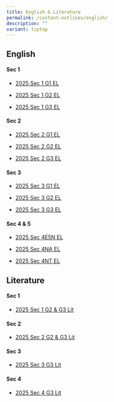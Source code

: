 ```yaml
---
title: English & Literature
permalink: /content-outlines/english/
description: ""
variant: tiptap
---
```

<h2>English</h2>
<h4>Sec 1</h4>
<ul data-tight="true" class="tight">
<li>
<p><a href="/files/Content Outlines For English/2025_Sec_1_G1_EL_Curriculum_Outline.pdf" rel="noopener nofollow" target="_blank">2025 Sec 1 G1 EL</a>
</p>
</li>
<li>
<p><a href="/files/Content Outlines For English/2025_Sec_1_G2_Curriculum_Outline.pdf" rel="noopener nofollow" target="_blank">2025 Sec 1 G2 EL</a>
</p>
</li>
<li>
<p><a href="/files/Content Outlines For English/2025_Sec_1_G3_Curriculum_Outline.pdf" rel="noopener nofollow" target="_blank">2025 Sec 1 G3 EL</a>
</p>
</li>
</ul>
<h4>Sec 2</h4>
<ul data-tight="true" class="tight">
<li>
<p><a href="/files/Content Outlines For English/2025_Sec_2_G1_EL_Curriculum_Outline.pdf" rel="noopener nofollow" target="_blank">2025 Sec 2 G1 EL</a>
</p>
</li>
<li>
<p><a href="/files/Content Outlines For English/2025_Sec_2_G2_EL_Curriculum_Outline.pdf" rel="noopener nofollow" target="_blank">2025 Sec 2 G2 EL</a>
</p>
</li>
<li>
<p><a href="/files/Content Outlines For English/2025_Sec_2_G3_EL_Curriculum_Outline.pdf" rel="noopener nofollow" target="_blank">2025 Sec 2 G3 EL</a>
</p>
</li>
</ul>
<h4>Sec 3</h4>
<ul data-tight="true" class="tight">
<li>
<p><a href="/files/Content Outlines For English/2025_Sec_3_G1_EL_Curriculum_Outline.pdf" rel="noopener nofollow" target="_blank">2025 Sec 3 G1 EL</a>
</p>
</li>
<li>
<p><a href="/files/Content Outlines For English/2025_Sec_3_G2_EL_Curriculum_Outline.pdf" rel="noopener nofollow" target="_blank">2025 Sec 3 G2 EL</a>
</p>
</li>
<li>
<p><a href="/files/Content Outlines For English/2025_Sec_3_G3_EL_Curriculum_Outline.pdf" rel="noopener nofollow" target="_blank">2025 Sec 3 G3 EL</a>
</p>
</li>
</ul>
<h4>Sec 4 &amp; 5</h4>
<ul data-tight="true" class="tight">
<li>
<p><a href="/files/Content Outlines For English/2025_Sec_4E5N_EL_Curriculum_Outline.pdf" rel="noopener nofollow" target="_blank">2025 Sec 4E5N EL</a>
</p>
</li>
<li>
<p><a href="/files/Content Outlines For English/2025_Sec_4NA_Curriculum_Outline.pdf" rel="noopener nofollow" target="_blank">2025 Sec 4NA EL</a>
</p>
</li>
<li>
<p><a href="/files/Content Outlines For English/2025_Sec_4NT_Curriculum_Outline.pdf" rel="noopener nofollow" target="_blank">2025 Sec 4NT EL</a>
</p>
</li>
</ul>
<h2>Literature</h2>
<h4>Sec 1</h4>
<ul data-tight="true" class="tight">
<li>
<p><a href="/files/Content Outlines For English/Content_Outlines_Sec_1_G2_3_2025.pdf" rel="noopener nofollow" target="_blank">2025 Sec 1 G2 &amp; G3 Lit</a>
</p>
</li>
</ul>
<h4>Sec 2</h4>
<ul data-tight="true" class="tight">
<li>
<p><a href="/files/Content Outlines For English/Content_Outlines_Sec_2_G2_3_2025.pdf" rel="noopener nofollow" target="_blank">2025 Sec 2 G2 &amp; G3 Lit</a>
</p>
</li>
</ul>
<h4>Sec 3</h4>
<ul data-tight="true" class="tight">
<li>
<p><a href="/files/Content Outlines For English/Content_Outlines_Sec_3_G3_2025.pdf" rel="noopener nofollow" target="_blank">2025 Sec 3 G3 Lit</a>
</p>
</li>
</ul>
<h4>Sec 4</h4>
<ul data-tight="true" class="tight">
<li>
<p><a href="/files/Content Outlines For English/Content_Outlines_Sec_4_G3_2025.pdf" rel="noopener nofollow" target="_blank">2025 Sec 4 G3 Lit</a>
</p>
</li>
</ul>
<p></p>